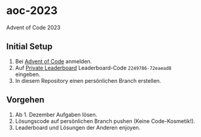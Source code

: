 # aoc-2023
Advent of Code 2023

## Initial Setup
1. Bei [Advent of Code](https://adventofcode.com/) anmelden.
2. Auf [Private Leaderboard](https://adventofcode.com/2023/leaderboard/private) Leaderboard-Code `2249786-72eaead8` eingeben.
3. In diesem Repository einen persönlichen Branch erstellen.

## Vorgehen
1. Ab 1. Dezember Aufgaben lösen.
2. Lösungscode auf persönlichen Branch pushen (Keine Code-Kosmetik!).
3. Leaderboard und Lösungen der Anderen enjoyen.
